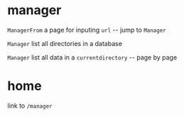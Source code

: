 # manager

`ManagerFrom` a page for inputing `url` -- jump to `Manager`

`Manager` list all directories in a database

`Manager` list all data in a `currentdirectory` -- page by page

# home

link to `/manager`
